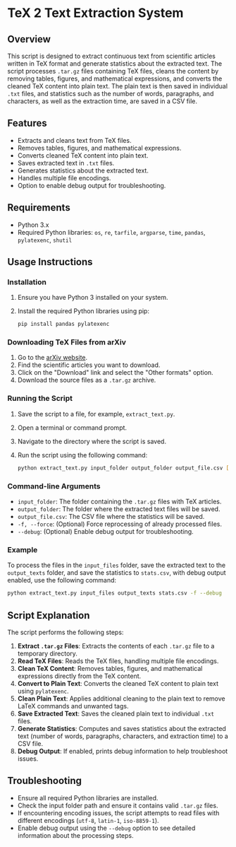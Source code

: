 # TeX 2 Text Extraction System

## Overview

This script is designed to extract continuous text from scientific articles written in TeX format and generate statistics about the extracted text. The script processes `.tar.gz` files containing TeX files, cleans the content by removing tables, figures, and mathematical expressions, and converts the cleaned TeX content into plain text. The plain text is then saved in individual `.txt` files, and statistics such as the number of words, paragraphs, and characters, as well as the extraction time, are saved in a CSV file.

## Features

- Extracts and cleans text from TeX files.
- Removes tables, figures, and mathematical expressions.
- Converts cleaned TeX content into plain text.
- Saves extracted text in `.txt` files.
- Generates statistics about the extracted text.
- Handles multiple file encodings.
- Option to enable debug output for troubleshooting.

## Requirements

- Python 3.x
- Required Python libraries: `os`, `re`, `tarfile`, `argparse`, `time`, `pandas`, `pylatexenc`, `shutil`

## Usage Instructions

### Installation

1. Ensure you have Python 3 installed on your system.
2. Install the required Python libraries using pip:

    ```sh
    pip install pandas pylatexenc
    ```

### Downloading TeX Files from arXiv

1. Go to the [arXiv website](https://arxiv.org/).
2. Find the scientific articles you want to download.
3. Click on the "Download" link and select the "Other formats" option.
4. Download the source files as a `.tar.gz` archive.

### Running the Script

1. Save the script to a file, for example, `extract_text.py`.
2. Open a terminal or command prompt.
3. Navigate to the directory where the script is saved.
4. Run the script using the following command:

    ```sh
    python extract_text.py input_folder output_folder output_file.csv [-f] [--debug]
    ```

### Command-line Arguments

- `input_folder`: The folder containing the `.tar.gz` files with TeX articles.
- `output_folder`: The folder where the extracted text files will be saved.
- `output_file.csv`: The CSV file where the statistics will be saved.
- `-f, --force`: (Optional) Force reprocessing of already processed files.
- `--debug`: (Optional) Enable debug output for troubleshooting.

### Example

To process the files in the `input_files` folder, save the extracted text to the `output_texts` folder, and save the statistics to `stats.csv`, with debug output enabled, use the following command:

```sh
python extract_text.py input_files output_texts stats.csv -f --debug
```

## Script Explanation

The script performs the following steps:

1. **Extract `.tar.gz` Files**: Extracts the contents of each `.tar.gz` file to a temporary directory.
2. **Read TeX Files**: Reads the TeX files, handling multiple file encodings.
3. **Clean TeX Content**: Removes tables, figures, and mathematical expressions directly from the TeX content.
4. **Convert to Plain Text**: Converts the cleaned TeX content to plain text using `pylatexenc`.
5. **Clean Plain Text**: Applies additional cleaning to the plain text to remove LaTeX commands and unwanted tags.
6. **Save Extracted Text**: Saves the cleaned plain text to individual `.txt` files.
7. **Generate Statistics**: Computes and saves statistics about the extracted text (number of words, paragraphs, characters, and extraction time) to a CSV file.
8. **Debug Output**: If enabled, prints debug information to help troubleshoot issues.

## Troubleshooting

- Ensure all required Python libraries are installed.
- Check the input folder path and ensure it contains valid `.tar.gz` files.
- If encountering encoding issues, the script attempts to read files with different encodings (`utf-8`, `latin-1`, `iso-8859-1`).
- Enable debug output using the `--debug` option to see detailed information about the processing steps.